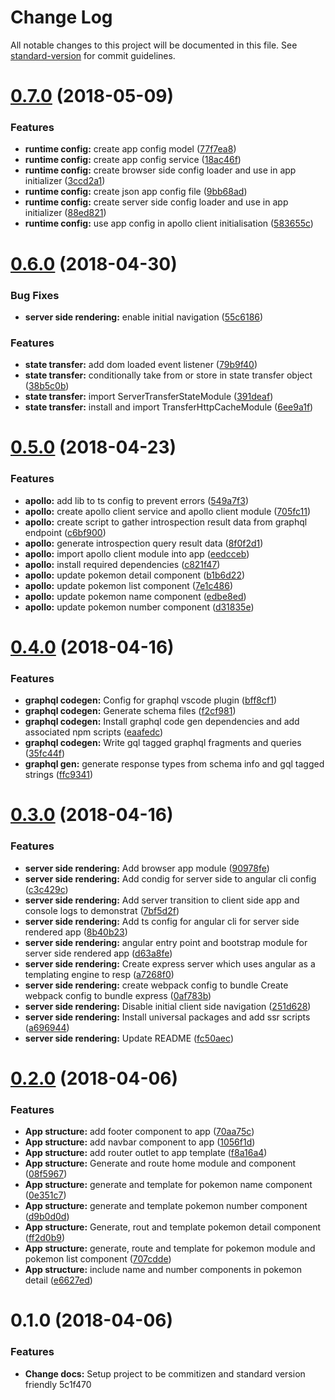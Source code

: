 # Change Log

All notable changes to this project will be documented in this file. See [standard-version](https://github.com/conventional-changelog/standard-version) for commit guidelines.

<a name="0.7.0"></a>
# [0.7.0](https://github.com/thisissoon/Pokedex/compare/v0.6.0...v0.7.0) (2018-05-09)


### Features

* **runtime config:** create app config model ([77f7ea8](https://github.com/thisissoon/Pokedex/commit/77f7ea8))
* **runtime config:** create app config service ([18ac46f](https://github.com/thisissoon/Pokedex/commit/18ac46f))
* **runtime config:** create browser side config loader and use in app initializer ([3ccd2a1](https://github.com/thisissoon/Pokedex/commit/3ccd2a1))
* **runtime config:** create json app config file ([9bb68ad](https://github.com/thisissoon/Pokedex/commit/9bb68ad))
* **runtime config:** create server side config loader and use in app initializer ([88ed821](https://github.com/thisissoon/Pokedex/commit/88ed821))
* **runtime config:** use app config in apollo client initialisation ([583655c](https://github.com/thisissoon/Pokedex/commit/583655c))



<a name="0.6.0"></a>
# [0.6.0](https://github.com/thisissoon/Pokedex/compare/v0.5.0...v0.6.0) (2018-04-30)


### Bug Fixes

* **server side rendering:** enable initial navigation ([55c6186](https://github.com/thisissoon/Pokedex/commit/55c6186))


### Features

* **state transfer:** add dom loaded event listener ([79b9f40](https://github.com/thisissoon/Pokedex/commit/79b9f40))
* **state transfer:** conditionally take from or store in state transfer object ([38b5c0b](https://github.com/thisissoon/Pokedex/commit/38b5c0b))
* **state transfer:** import ServerTransferStateModule ([391deaf](https://github.com/thisissoon/Pokedex/commit/391deaf))
* **state transfer:** install and import TransferHttpCacheModule ([6ee9a1f](https://github.com/thisissoon/Pokedex/commit/6ee9a1f))



<a name="0.5.0"></a>
# [0.5.0](https://github.com/thisissoon/Pokedex/compare/v0.4.0...v0.5.0) (2018-04-23)


### Features

* **apollo:** add lib to ts config to prevent errors ([549a7f3](https://github.com/thisissoon/Pokedex/commit/549a7f3))
* **apollo:** create apollo client service and apollo client module ([705fc11](https://github.com/thisissoon/Pokedex/commit/705fc11))
* **apollo:** create script to gather introspection result data from graphql endpoint ([c6bf900](https://github.com/thisissoon/Pokedex/commit/c6bf900))
* **apollo:** generate introspection query result data ([8f0f2d1](https://github.com/thisissoon/Pokedex/commit/8f0f2d1))
* **apollo:** import apollo client module into app ([eedcceb](https://github.com/thisissoon/Pokedex/commit/eedcceb))
* **apollo:** install required dependencies ([c821f47](https://github.com/thisissoon/Pokedex/commit/c821f47))
* **apollo:** update pokemon detail component ([b1b6d22](https://github.com/thisissoon/Pokedex/commit/b1b6d22))
* **apollo:** update pokemon list component ([7e1c486](https://github.com/thisissoon/Pokedex/commit/7e1c486))
* **apollo:** update pokemon name component ([edbe8ed](https://github.com/thisissoon/Pokedex/commit/edbe8ed))
* **apollo:** update pokemon number component ([d31835e](https://github.com/thisissoon/Pokedex/commit/d31835e))



<a name="0.4.0"></a>
# [0.4.0](https://github.com/thisissoon/Pokedex/compare/v0.3.0...v0.4.0) (2018-04-16)


### Features

* **graphql codegen:** Config for graphql vscode plugin ([bff8cf1](https://github.com/thisissoon/Pokedex/commit/bff8cf1))
* **graphql codegen:** Generate schema files ([f2cf981](https://github.com/thisissoon/Pokedex/commit/f2cf981))
* **graphql codegen:** Install graphql code gen dependencies and add associated npm scripts ([eaafedc](https://github.com/thisissoon/Pokedex/commit/eaafedc))
* **graphql codegen:** Write gql tagged graphql fragments and queries ([35fc44f](https://github.com/thisissoon/Pokedex/commit/35fc44f))
* **graphql gen:** generate response types from schema info and gql tagged strings ([ffc9341](https://github.com/thisissoon/Pokedex/commit/ffc9341))



<a name="0.3.0"></a>
# [0.3.0](https://github.com/thisissoon/Pokedex/compare/v0.2.0...v0.3.0) (2018-04-16)


### Features

* **server side rendering:** Add browser app module ([90978fe](https://github.com/thisissoon/Pokedex/commit/90978fe))
* **server side rendering:** Add condig for server side to angular cli config ([c3c429c](https://github.com/thisissoon/Pokedex/commit/c3c429c))
* **server side rendering:** Add server transition to client side app and console logs to demonstrat ([7bf5d2f](https://github.com/thisissoon/Pokedex/commit/7bf5d2f))
* **server side rendering:** Add ts config for angular cli for server side rendered app ([8b40b23](https://github.com/thisissoon/Pokedex/commit/8b40b23))
* **server side rendering:** angular entry point and bootstrap module for server side rendered app ([d63a8fe](https://github.com/thisissoon/Pokedex/commit/d63a8fe))
* **server side rendering:** Create express server which uses angular as a templating engine to resp ([a7268f0](https://github.com/thisissoon/Pokedex/commit/a7268f0))
* **server side rendering:** create webpack config to bundle Create webpack config to bundle express ([0af783b](https://github.com/thisissoon/Pokedex/commit/0af783b))
* **server side rendering:** Disable initial client side navigation ([251d628](https://github.com/thisissoon/Pokedex/commit/251d628))
* **server side rendering:** Install universal packages and add ssr scripts ([a696944](https://github.com/thisissoon/Pokedex/commit/a696944))
* **server side rendering:** Update README ([fc50aec](https://github.com/thisissoon/Pokedex/commit/fc50aec))



<a name="0.2.0"></a>
# [0.2.0](https://github.com/thisissoon/Pokedex/compare/v0.1.0...v0.2.0) (2018-04-06)


### Features

* **App structure:** add footer component to app ([70aa75c](https://github.com/thisissoon/Pokedex/commit/70aa75c))
* **App structure:** add navbar component to app ([1056f1d](https://github.com/thisissoon/Pokedex/commit/1056f1d))
* **App structure:** add router outlet to app template ([f8a16a4](https://github.com/thisissoon/Pokedex/commit/f8a16a4))
* **App structure:** Generate and route home module and component ([08f5967](https://github.com/thisissoon/Pokedex/commit/08f5967))
* **App structure:** generate and template for pokemon name component ([0e351c7](https://github.com/thisissoon/Pokedex/commit/0e351c7))
* **App structure:** generate and template pokemon number component ([d9b0d0d](https://github.com/thisissoon/Pokedex/commit/d9b0d0d))
* **App structure:** Generate, rout and template pokemon detail component ([ff2d0b9](https://github.com/thisissoon/Pokedex/commit/ff2d0b9))
* **App structure:** generate, route and template for pokemon module and pokemon list component ([707cdde](https://github.com/thisissoon/Pokedex/commit/707cdde))
* **App structure:** include name and number components in pokemon detail ([e6627ed](https://github.com/thisissoon/Pokedex/commit/e6627ed))



<a name="0.1.0"></a>
# 0.1.0 (2018-04-06)


### Features

* **Change docs:** Setup project to be commitizen and standard version friendly 5c1f470
